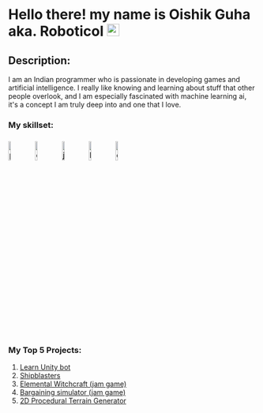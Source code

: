 # Hello there! my name is Oishik Guha aka. Roboticol <img src="https://media.giphy.com/media/hvRJCLFzcasrR4ia7z/giphy.gif" width="25px">

## Description:
I am an Indian programmer who is passionate in developing games and artificial intelligence. I really like knowing and learning about stuff that other people overlook, and I am especially fascinated with machine learning ai, it's a concept I am truly deep into and one that I love.

### My skillset:
<h3>
<img src="https://sololearnuploads.azureedge.net/uploads/courses/1073.png" alt="python icon" width=10%>
<img src="https://sololearnuploads.azureedge.net/uploads/courses/1080.png" alt="c# icon" width=10%>
<img src="https://sololearnuploads.azureedge.net/uploads/courses/1024.png" alt="js icon" width=10%>
<img src="https://sololearnuploads.azureedge.net/uploads/courses/1014.png" alt="html icon" width=10%>
<img src="https://sololearnuploads.azureedge.net/uploads/courses/1023.png" alt="css icon" width=10%>
</h3>
  
### My Top 5 Projects:
1. [Learn Unity bot](https://github.com/OishikGuha/Learn-Unity-Bot)
2. [Shipblasters](https://github.com/OishikGuha/Shipblasters)
3. [Elemental Witchcraft (jam game)](https://github.com/OishikGuha/Elemental-Witch-scorespace12)
4. [Bargaining simulator (jam game)](https://github.com/OishikGuha/Bargaining-Simulator-mfg1)
5. [2D Procedural Terrain Generator](https://github.com/OishikGuha/2d-procedural-terrain-generator)
